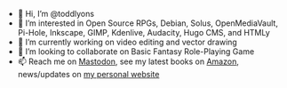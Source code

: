 - 👋 Hi, I’m @toddlyons
- 👀 I’m interested in Open Source RPGs, Debian, Solus, OpenMediaVault, Pi-Hole, Inkscape, GIMP, Kdenlive, Audacity, Hugo CMS, and HTMLy
- 🌱 I’m currently working on video editing and vector drawing
- 💞️ I’m looking to collaborate on Basic Fantasy Role-Playing Game
- 📫 Reach me on [Mastodon](https://mastodon.social/@toddlyons), see my latest books on [Amazon](https://amazon.com/author/toddlyons), news/updates on [my personal website](https://toddlyons.ca)

<!---
toddlyons/toddlyons is a ✨ special ✨ repository because its `README.md` (this file) appears on your GitHub profile.
You can click the Preview link to take a look at your changes.
--->
